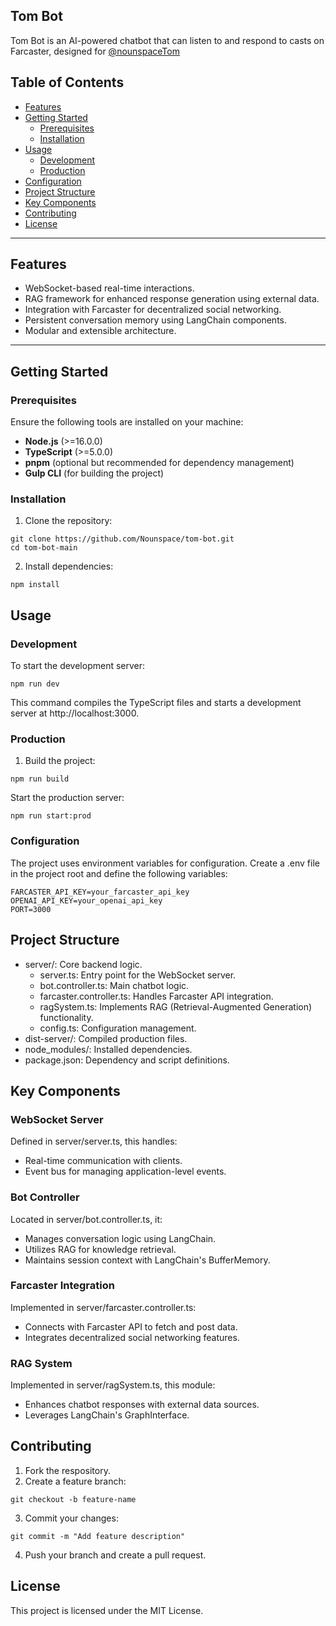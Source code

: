 ## Tom Bot
Tom Bot is an AI-powered chatbot that can listen to and respond to casts on Farcaster, designed for [@nounspaceTom](https://nounspace.com/s/nounspacetom)

## Table of Contents
- [Features](#features)
- [Getting Started](#getting-started)
  - [Prerequisites](#prerequisites)
  - [Installation](#installation)
- [Usage](#usage)
  - [Development](#development)
  - [Production](#production)
- [Configuration](#configuration)
- [Project Structure](#project-structure)
- [Key Components](#key-components)
- [Contributing](#contributing)
- [License](#license)

---

## Features
- WebSocket-based real-time interactions.
- RAG framework for enhanced response generation using external data.
- Integration with Farcaster for decentralized social networking.
- Persistent conversation memory using LangChain components.
- Modular and extensible architecture.

---

## Getting Started

### Prerequisites
Ensure the following tools are installed on your machine:
- **Node.js** (>=16.0.0)
- **TypeScript** (>=5.0.0)
- **pnpm** (optional but recommended for dependency management)
- **Gulp CLI** (for building the project)

### Installation
1. Clone the repository:
```
git clone https://github.com/Nounspace/tom-bot.git
cd tom-bot-main
```
2. Install dependencies:
```
npm install
```

## Usage
### Development
To start the development server:
```
npm run dev
```
This command compiles the TypeScript files and starts a development server at http://localhost:3000.

### Production
1. Build the project:
```
npm run build
```
Start the production server:
```
npm run start:prod
```

### Configuration
The project uses environment variables for configuration. Create a .env file in the project root and define the following variables:
```
FARCASTER_API_KEY=your_farcaster_api_key
OPENAI_API_KEY=your_openai_api_key
PORT=3000
```

## Project Structure
- server/: Core backend logic.
  - server.ts: Entry point for the WebSocket server.
  - bot.controller.ts: Main chatbot logic.
  - farcaster.controller.ts: Handles Farcaster API integration.
  - ragSystem.ts: Implements RAG (Retrieval-Augmented Generation) functionality.
  - config.ts: Configuration management.
- dist-server/: Compiled production files.
- node_modules/: Installed dependencies.
- package.json: Dependency and script definitions.

## Key Components
### WebSocket Server
Defined in server/server.ts, this handles:
- Real-time communication with clients.
- Event bus for managing application-level events.

### Bot Controller
Located in server/bot.controller.ts, it:
- Manages conversation logic using LangChain.
- Utilizes RAG for knowledge retrieval.
- Maintains session context with LangChain's BufferMemory.

### Farcaster Integration
Implemented in server/farcaster.controller.ts:
- Connects with Farcaster API to fetch and post data.
- Integrates decentralized social networking features.

### RAG System
Implemented in server/ragSystem.ts, this module:
- Enhances chatbot responses with external data sources.
- Leverages LangChain's GraphInterface.

## Contributing 
1. Fork the respository.
2. Create a feature branch:
```
git checkout -b feature-name
```
3. Commit your changes:
```
git commit -m "Add feature description"
```
4. Push your branch and create a pull request.

## License
This project is licensed under the MIT License.
